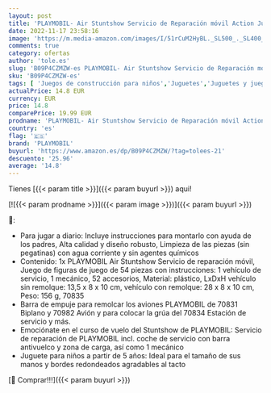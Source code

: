 ```yaml
---
layout: post
title: 'PLAYMOBIL- Air Stuntshow Servicio de Reparación móvil Action Juguete  Multicolor  Talla única  70835 '
date: 2022-11-17 23:58:16
image: 'https://m.media-amazon.com/images/I/51rCuM2HyBL._SL500_._SL400_.jpg'
comments: true
category: ofertas
author: 'tole.es'
slug: 'B09P4CZMZW-es PLAYMOBIL- Air Stuntshow Servicio de Reparación móvil...'
sku: 'B09P4CZMZW-es'
tags: [ 'Juegos de construcción para niños','Juguetes','Juguetes y juegos','Sets de construcción','playmobil','playmobil-','🇪🇸', ]
actualPrice: 14.8 EUR
currency: EUR
price: 14.8
comparePrice: 19.99 EUR
prodname: 'PLAYMOBIL- Air Stuntshow Servicio de Reparación móvil Action Juguete  Multicolor  Talla única  70835 '
country: 'es'
flag: '🇪🇸'
brand: 'PLAYMOBIL'
buyurl: 'https://www.amazon.es/dp/B09P4CZMZW/?tag=tolees-21'
descuento: '25.96'
average: '14.8'
---
```


Tienes [{{< param title >}}]({{< param buyurl >}}) aqui!

[![{{< param prodname >}}]({{< param image >}})]({{< param buyurl >}})

🔎:

- Para jugar a diario: Incluye instrucciones para montarlo con ayuda de los padres, Alta calidad y diseño robusto, Limpieza de las piezas (sin pegatinas) con agua corriente y sin agentes químicos
- Contenido: 1x PLAYMOBIL Air Stuntshow Servicio de reparación móvil, Juego de figuras de juego de 54 piezas con instrucciones: 1 vehículo de servicio, 1 mecánico, 52 accesorios, Material: plástico, LxDxH vehículo sin remolque: 13,5 x 8 x 10 cm, vehículo con remolque: 28 x 8 x 10 cm, Peso: 156 g, 70835
- Barra de empuje para remolcar los aviones PLAYMOBIL de 70831 Biplano y 70982 Avión y para colocar la grúa del 70834 Estación de servicio y más.
- Emociónate en el curso de vuelo del Stuntshow de PLAYMOBIL: Servicio de reparación de PLAYMOBIL incl. coche de servicio con barra antivuelco y zona de carga, así como 1 mecánico
- Juguete para niños a partir de 5 años: Ideal para el tamaño de sus manos y bordes redondeados agradables al tacto

[🛒 Comprar!!!]({{< param buyurl >}})
